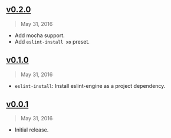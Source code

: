 ## [v0.2.0]
> May 31, 2016

- Add mocha support.
- Add `eslint-install xo` preset.

[v0.2.0]: https://github.com/rstacruz/eslint-engine/compare/v0.1.0...v0.2.0

## [v0.1.0]
> May 31, 2016

- `eslint-install`: Install eslint-engine as a project dependency.

[v0.1.0]: https://github.com/rstacruz/eslint-engine/compare/v0.0.1...v0.1.0

## [v0.0.1]
> May 31, 2016

- Initial release.

[v0.0.1]: https://github.com/rstacruz/eslint-engine/tree/v0.0.1

